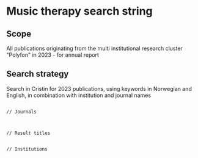 # Music therapy search string

## Scope
All publications originating from the multi institutional research cluster "Polyfon" in 2023 - for annual report

## Search strategy 

Search in Cristin for 2023 publications, using keywords in Norwegian and English, in combination with institution and journal names 

```

// Journals



// Result titles


// Institutions



```
